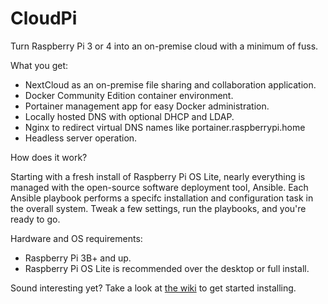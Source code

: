 # CloudPi
Turn Raspberry Pi 3 or 4 into an on-premise cloud with a minimum of fuss.

What you get:

* NextCloud as an on-premise file sharing and collaboration application.
* Docker Community Edition container environment.
* Portainer management app for easy Docker administration.
* Locally hosted DNS with optional DHCP and LDAP.
* Nginx to redirect virtual DNS names like portainer.raspberrypi.home
* Headless server operation.

How does it work?

Starting with a fresh install of Raspberry Pi OS Lite, nearly everything is
managed with the open-source software deployment tool, Ansible. Each Ansible
playbook performs a specifc installation and configuration task in the overall
system. Tweak a few settings, run the playbooks, and you're ready to go.

Hardware and OS requirements:

* Raspberry Pi 3B+ and up.
* Raspberry Pi OS Lite is recommended over the desktop or full install.

Sound interesting yet? Take a look at
[the wiki](https://github.com/DavesCodeMusings/CloudPi/wiki) to get started
installing.
